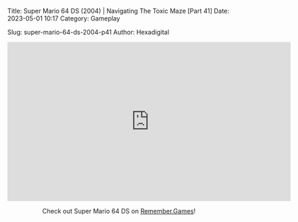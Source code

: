 Title: Super Mario 64 DS (2004) | Navigating The Toxic Maze [Part 41]
Date: 2023-05-01 10:17
Category: Gameplay

Slug: super-mario-64-ds-2004-p41
Author: Hexadigital

<center><iframe src="https://www.youtube.com/embed/dofbgYq7MKc?feature=oembed" allow="accelerometer; autoplay; encrypted-media; gyroscope; picture-in-picture" width="640" height="360" frameborder="0"></iframe>

Check out Super Mario 64 DS on [Remember.Games](https://remember.games/game/2250/super-mario-64-ds/)!</center>